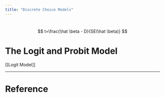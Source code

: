 ```yaml
---
title: "Discrete Choice Models"
---
```


#

$$
t=\frac{\hat \beta - D}{SE(\hat \beta)}
$$


# The Logit and Probit Model

[[Logit Model]] 




---



# Reference 

